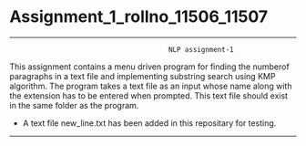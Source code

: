 # Assignment_1_rollno_11506_11507
___________________________________________________________________________________________________________________________
                                           NLP assignment-1
This assignment contains a menu driven program for finding the numberof paragraphs in a text file and implementing substring
search using KMP algorithm.
The program takes a text file as an input whose name along with the extension has to be entered when prompted.
This text file should exist in the same folder as the program.
* A text file new_line.txt has been added in this repositary for testing.
___________________________________________________________________________________________________________________________
